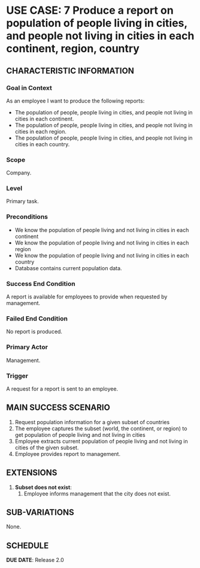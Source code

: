 # USE CASE: 7 Produce a report on population of people living in cities, and people not living in cities in each continent, region, country

## CHARACTERISTIC INFORMATION

### Goal in Context

As an employee I want to produce the following reports:
* The population of people, people living in cities, and people not living in cities in each continent.
* The population of people, people living in cities, and people not living in cities in each region.
* The population of people, people living in cities, and people not living in cities in each country.

### Scope

Company.

### Level

Primary task.

### Preconditions

* We know the population of people living and not living in cities in each continent
* We know the population of people living and not living in cities in each region
* We know the population of people living and not living in cities in each country
* Database contains current population data.

### Success End Condition

A report is available for employees to provide when requested by management.

### Failed End Condition

No report is produced.

### Primary Actor

Management.

### Trigger

A request for a report is sent to an employee.

## MAIN SUCCESS SCENARIO

1. Request population information for a given subset of countries
2. The employee captures the subset (world, the continent, or region) to get population of people living and not living in cities
3. Employee extracts current population of people living and not living in cities of the given subset.
4. Employee provides report to management.

## EXTENSIONS

1. **Subset does not exist**:
    1. Employee informs management that the city does not exist.

## SUB-VARIATIONS

None.

## SCHEDULE

**DUE DATE**: Release 2.0